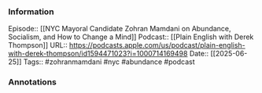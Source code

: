 ### Information

Episode:: [[NYC Mayoral Candidate Zohran Mamdani on Abundance, Socialism, and How to Change a Mind]]
Podcast:: [[Plain English with Derek Thompson]]
URL:: https://podcasts.apple.com/us/podcast/plain-english-with-derek-thompson/id1594471023?i=1000714169498
Date:: [[2025-06-25]]
Tags:: #zohranmamdani #nyc #abundance
#podcast


### Annotations

